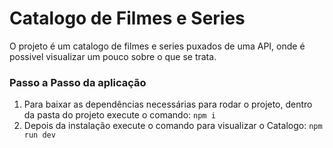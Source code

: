 # Catalogo de Filmes e Series
O projeto é um catalogo de filmes e series puxados de uma API, onde é possivel visualizar um pouco sobre o que se trata.

### Passo a Passo da aplicação
1. Para baixar as dependências necessárias para rodar o projeto, dentro da pasta do projeto execute o comando: `npm i`
2. Depois da instalação execute o comando para visualizar o Catalogo: `npm run dev`
